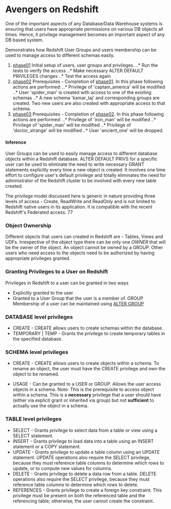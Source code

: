 # Avengers on Redshift
One of the important aspects of any Database/Data Warehouse systems is ensuring that users have appropriate permissions on various DB objects all times.
Hence, it privilege management becomes an important aspect of any DB based system.

Demonstrates how Redshift User Groups and users membership can be used to manage access to different schemas easily.
1. [phase01](./phase01)
  Initial setup of users, user groups and privileges.
..* Run the tests to verify the access
..* Make necessary ALTER DEFAULT PRIVILEGES changes
..* Test the access again
1. [phase02](./phase02)
  Prerequisites - Completion of [phase01](./phase01).
  In this phase following actions are performed:
..* Privilege of 'captain_america' will be modified
..* User 'spider_man' is created with access to one of the existing schemas
..* A new schema 'kamar_taj' and corresponding groups are created. Two new users are also created with appropriate access to that schema.
1. [phase03](./phase03)
  Prerequisites - Completion of [phase02](./phase02).
  In this phase following actions are performed:
..* Privilege of 'iron_man' will be modified
..* Privilege of 'spider_man' will be modified
..* Privilege of 'doctor_strange' will be modified
..* User 'ancient_one' will be dropped.

#### Inference
User Groups can be used to easily manage access to different database objects within a Redshift database.
ALTER DEFAULT PRIVS for a specific user can be used to eliminate the need to write necessary GRANT statements explicitly every time a new object is created.
It involves one time effort to configure user's default privilege and totally eliminates the need for administrator of the Redshift cluster to be involved with every new table created.

The privilege model discussed here is generic in nature providing three levels of access - Create, ReadWrite and ReadOnly and is not limited to Redshift native users in its application.
It is compatible with the recent Redshift's Federated access.
77
### Object Ownership
Different objects that users can created in Redshift are - Tables, Views and UDFs. Irrespective of the object type there can be only one *OWNER* that will be the owner of the object.
An object cannot be owned by a GROUP.
Other users who need access to the objects need to be authorized by having appropriate privileges granted.

### Granting Privileges to a User on Redshift
Privileges in Redshift to a user can be granted in two ways
- Explicitly granted to the user
- Granted to a User Group that the user is a member of.
GROUP Membership of a user can be maintained using [ALTER GROUP](https://docs.aws.amazon.com/redshift/latest/dg/r_ALTER_GROUP.html)

### DATABASE level privileges
- CREATE - CREATE allows users to create schemas within the database.
- TEMPORARY | TEMP - Grants the privilege to create temporary tables in the specified database.

### SCHEMA level privileges
- CREATE - CREATE allows users to create objects within a schema. To rename an object, the user must have the CREATE privilege and own the object to be renamed.

- USAGE - Can be granted to a USER or GROUP. Allows the user access objects in a schema.
Note: This is the prerequisite to access object within a schema. This is a **necessary** privilege that a user should have (either via explicit grant or inherited via group) but not **sufficient** to actually use the object in a schema.

### TABLE level privileges
- SELECT - Grants privilege to select data from a table or view using a SELECT statement.
- INSERT - Grants privilege to load data into a table using an INSERT statement or a COPY statement.
- UPDATE - Grants privilege to update a table column using an UPDATE statement. UPDATE operations also require the SELECT privilege, because they must reference table columns to determine which rows to update, or to compute new values for columns.
- DELETE - Grants privilege to delete a data row from a table. DELETE operations also require the SELECT privilege, because they must reference table columns to determine which rows to delete.
- REFERENCES - Grants privilege to create a foreign key constraint. This privilege must be present on both the referenced table and the referencing table; otherwise, the user cannot create the constraint.
